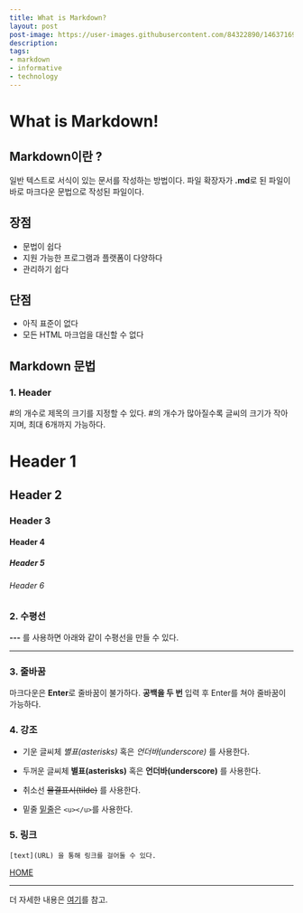 ```yaml
---
title: What is Markdown?
layout: post
post-image: https://user-images.githubusercontent.com/84322890/146371698-533a4b18-bff5-4804-93cb-8be314b66911.png
description: 
tags:
- markdown
- informative
- technology
---
```


# What is Markdown!

## Markdown이란 ?
일반 텍스트로 서식이 있는 문서를 작성하는 방법이다. 파일 확장자가 **.md**로 된 파일이 바로 마크다운 문법으로 작성된 파일이다.

## 장점
- 문법이 쉽다
- 지원 가능한 프로그램과 플랫폼이 다양하다
-  관리하기 쉽다

## 단점
- 아직 표준이 없다
- 모든 HTML 마크업을 대신할 수 없다

## Markdown 문법
### 1. Header
#의 개수로 제목의 크기를 지정할 수 있다. #의 개수가 많아질수록 글씨의 크기가 작아지며, 최대 6개까지 가능하다.

# Header 1
## Header 2
### Header 3
#### Header 4
##### Header 5
###### Header 6

### 2.  수평선
**---** 를 사용하면 아래와 같이 수평선을 만들 수 있다.

----

### 3. 줄바꿈
마크다운은 **Enter**로 줄바꿈이 불가하다. **공백을 두 번** 입력 후 Enter를 쳐야 줄바꿈이 가능하다.

### 4. 강조
- 기운 글씨체
*별표(asterisks)* 혹은 _언더바(underscore)_ 를 사용한다.

- 두꺼운 글씨체
 **별표(asterisks)** 혹은 __언더바(underscore)__ 를 사용한다.

- 취소선
~~물결표시(tilde)~~ 를 사용한다.

- 밑줄
<u>밑줄</u>은 `<u></u>`를 사용한다.

### 5. 링크
    [text](URL) 을 통해 링크를 걸어둘 수 있다.
 [HOME](https://ancy0.github.io/)
 
---
더 자세한 내용은 [여기](https://wikidocs.net/1678)를 참고.
